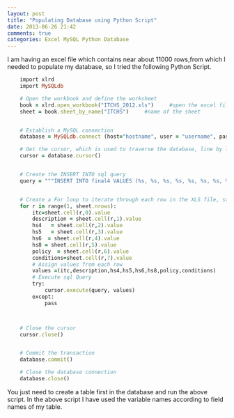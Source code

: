 ```yaml
---
layout: post
title: "Populating Database using Python Script"
date: 2013-06-26 21:42
comments: true
categories: Excel MySQL Python Database
---
```

I am having an excel file which contains near about 11000 rows,from which I needed to populate my database, so I tried the following Python Script.

``` ruby populate.py
	import xlrd
	import MySQLdb

	# Open the workbook and define the worksheet
	book = xlrd.open_workbook("ITCHS_2012.xls") 	#open the excel file 
	sheet = book.sheet_by_name("ITCHS")		#name of the sheet


	# Establish a MySQL connection
	database = MySQLdb.connect (host="hostname", user = "username", passwd = "pwd", db = "batabase")

	# Get the cursor, which is used to traverse the database, line by line
	cursor = database.cursor()


	# Create the INSERT INTO sql query
	query = """INSERT INTO final4 VALUES (%s, %s, %s, %s, %s, %s, %s, %s)"""


	# Create a For loop to iterate through each row in the XLS file, starting at row 2 to skip the headers
	for r in range(1, sheet.nrows):
		itc=sheet.cell(r,0).value
		description = sheet.cell(r,1).value
		hs4   = sheet.cell(r,2).value
		hs5   = sheet.cell(r,3).value
		hs6  = sheet.cell(r,4).value
		hs8 = sheet.cell(r,5).value
		policy  = sheet.cell(r,6).value
		conditions=sheet.cell(r,7).value
		# Assign values from each row
		values =(itc,description,hs4,hs5,hs6,hs8,policy,conditions)
		# Execute sql Query
		try:
			cursor.execute(query, values)
		except:
			pass



	# Close the cursor
	cursor.close()


	# Commit the transaction
	database.commit()

	# Close the database connection
	database.close()
```



You just need to create a table first in the database and run the above script.
In the above script I have used the variable names according to field names of my table.
